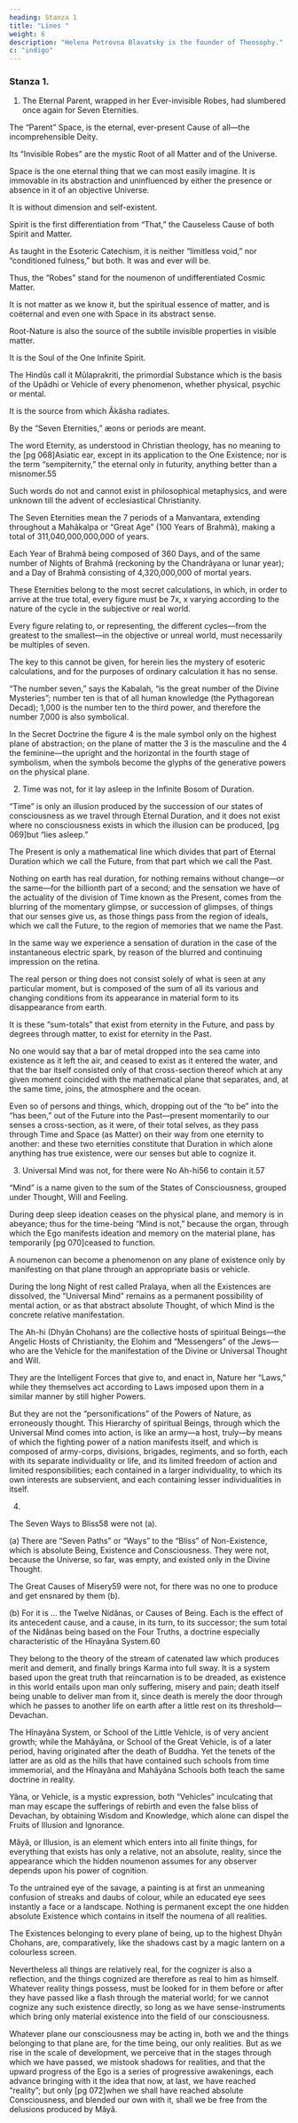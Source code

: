 ```yaml
---
heading: Stanza 1
title: "Lines "
weight: 6
description: "Helena Petrovna Blavatsky is the founder of Theosophy."
c: "indigo"
---
```



<!-- Commentaries On The 7 Stanzas And Their Terms, According To Their Numeration, In Stanzas And Shlokas. -->

### Stanza 1.

1. The Eternal Parent, wrapped in her Ever-invisible Robes, had slumbered once again for Seven Eternities.

The “Parent” Space, is the eternal, ever-present Cause of all—the incomprehensible Deity.

Its “Invisible Robes” are the mystic Root of all Matter and of the Universe.

Space is the one eternal thing that we can most easily imagine. It is immovable in its abstraction and uninfluenced by either the presence or absence in it of an objective Universe.

It is without dimension and self-existent.

Spirit is the first differentiation from “That,” the Causeless Cause of both Spirit and Matter. 

As taught in the Esoteric Catechism, it is neither “limitless void,” nor “conditioned fulness,” but both. It was and ever will be.

Thus, the “Robes” stand for the noumenon of undifferentiated Cosmic Matter. 

It is not matter as we know it, but the spiritual essence of matter, and is coëternal and even one with Space in its abstract sense.

Root-Nature is also the source of the subtile invisible properties in visible matter. 

It is the Soul of the One Infinite Spirit. 

The Hindûs call it Mûlaprakriti, the primordial Substance which is the basis of the Upâdhi or Vehicle of every phenomenon, whether physical, psychic or mental.

It is the source from which Âkâsha radiates.

By the “Seven Eternities,” æons or periods are meant. 

The word Eternity, as understood in Christian theology, has no meaning to the [pg 068]Asiatic ear, except in its application to the One Existence; nor is the term “sempiternity,” the eternal only in futurity, anything better than a misnomer.55 

Such words do not and cannot exist in philosophical metaphysics, and were unknown till the advent of ecclesiastical Christianity. 

The Seven Eternities mean the 7 periods of a Manvantara, extending throughout a Mahâkalpa or “Great Age” (100 Years of Brahmâ), making a total of 311,040,000,000,000 of years.

Each Year of Brahmâ being composed of 360 Days, and of the same number of Nights of Brahmâ (reckoning by the Chandrâyana or lunar year); and a Day of Brahmâ consisting of 4,320,000,000 of mortal years.

These Eternities belong to the most secret calculations, in which, in order to arrive at the true total, every figure must be 7x, x varying according to the nature of the cycle in the subjective or real world.

Every figure relating to, or representing, the different cycles—from the greatest to the smallest—in the objective or unreal world, must necessarily be multiples of seven. 

The key to this cannot be given, for herein lies the mystery of esoteric calculations, and for the purposes of ordinary calculation it has no sense.

“The number seven,” says the Kabalah, “is the great number of the Divine Mysteries”; number ten is that of all human knowledge (the Pythagorean Decad); 1,000 is the number ten to the third power, and therefore the number 7,000 is also symbolical.

In the Secret Doctrine the figure 4 is the male symbol only on the highest plane of abstraction; on the plane of matter the 3 is the masculine and the 4 the feminine—the upright and the horizontal in the fourth stage of symbolism, when the symbols become the glyphs of the generative powers on the physical plane.


2. Time was not, for it lay asleep in the Infinite Bosom of Duration.

“Time” is only an illusion produced by the succession of our states of consciousness as we travel through Eternal Duration, and it does not exist where no consciousness exists in which the illusion can be produced, [pg 069]but “lies asleep.”

The Present is only a mathematical line which divides that part of Eternal Duration which we call the Future, from that part which we call the Past. 

Nothing on earth has real duration, for nothing remains without change—or the same—for the billionth part of a second; and the sensation we have of the actuality of the division of Time known as the Present, comes from the blurring of the momentary glimpse, or succession of glimpses, of things that our senses give us, as those things pass from the region of ideals, which we call the Future, to the region of memories that we name the Past.

In the same way we experience a sensation of duration in the case of the instantaneous electric spark, by reason of the blurred and continuing impression on the retina.

The real person or thing does not consist solely of what is seen at any particular moment, but is composed of the sum of all its various and changing conditions from its appearance in material form to its disappearance from earth. 

It is these “sum-totals” that exist from eternity in the Future, and pass by degrees through matter, to exist for eternity in the Past. 

No one would say that a bar of metal dropped into the sea came into existence as it left the air, and ceased to exist as it entered the water, and that the bar itself consisted only of that cross-section thereof which at any given moment coincided with the mathematical plane that separates, and, at the same time, joins, the atmosphere and the ocean. 

Even so of persons and things, which, dropping out of the “to be” into the “has been,” out of the Future into the Past—present momentarily to our senses a cross-section, as it were, of their total selves, as they pass through Time and Space (as Matter) on their way from one eternity to another: and these two eternities constitute that Duration in which alone anything has true existence, were our senses but able to cognize it.


3. Universal Mind was not, for there were No Ah-hi56 to contain it.57

“Mind” is a name given to the sum of the States of Consciousness, grouped under Thought, Will and Feeling. 

During deep sleep ideation ceases on the physical plane, and memory is in abeyance; thus for the time-being “Mind is not,” because the organ, through which the Ego manifests ideation and memory on the material plane, has temporarily [pg 070]ceased to function.

A noumenon can become a phenomenon on any plane of existence only by manifesting on that plane through an appropriate basis or vehicle.

During the long Night of rest called Pralaya, when all the Existences are dissolved, the “Universal Mind” remains as a permanent possibility of mental action, or as that abstract absolute Thought, of which Mind is the concrete relative manifestation. 

The Ah-hi (Dhyân Chohans) are the collective hosts of spiritual Beings—the Angelic Hosts of Christianity, the Elohim and “Messengers” of the Jews—who are the Vehicle for the manifestation of the Divine or Universal Thought and Will.

They are the Intelligent Forces that give to, and enact in, Nature her “Laws,” while they themselves act according to Laws imposed upon them in a similar manner by still higher Powers.

But they are not the “personifications” of the Powers of Nature, as erroneously thought. This Hierarchy of spiritual Beings, through which the Universal Mind comes into action, is like an army—a host, truly—by means of which the fighting power of a nation manifests itself, and which is composed of army-corps, divisions, brigades, regiments, and so forth, each with its separate individuality or life, and its limited freedom of action and limited responsibilities; each contained in a larger individuality, to which its own interests are subservient, and each containing lesser individualities in itself.


4. 

The Seven Ways to Bliss58 were not (a). 

(a) There are “Seven Paths” or “Ways” to the “Bliss” of Non-Existence, which is absolute Being, Existence and Consciousness. They were not, because the Universe, so far, was empty, and existed only in the Divine Thought.


The Great Causes of Misery59 were not, for there was no one to produce and get ensnared by them (b).

(b) For it is ... the Twelve Nidânas, or Causes of Being. Each is the effect of its antecedent cause, and a cause, in its turn, to its successor; the sum total of the Nidânas being based on the Four Truths, a doctrine especially characteristic of the Hînayâna System.60 

They belong to the theory of the stream of catenated law which produces merit and demerit, and finally brings Karma into full sway. It is a system based upon the great truth that reïncarnation is to be dreaded, as existence in this world entails upon man only suffering, misery and pain; death itself being unable to deliver man from it, since death is merely the door through which he passes to another life on earth after a little rest on its threshold—Devachan.

The Hînayâna System, or School of the Little Vehicle, is of very ancient growth; while the Mahâyâna, or School of the Great Vehicle, is of a later period, having originated after the death of Buddha. Yet the tenets of the latter are as old as the hills that have contained such schools from time immemorial, and the Hînayâna and Mahâyâna Schools both teach the same doctrine in reality.

Yâna, or Vehicle, is a mystic expression, both “Vehicles” inculcating that man may escape the sufferings of rebirth and even the false bliss of Devachan, by obtaining Wisdom and Knowledge, which alone can dispel the Fruits of Illusion and Ignorance.

Mâyâ, or Illusion, is an element which enters into all finite things, for everything that exists has only a relative, not an absolute, reality, since the appearance which the hidden noumenon assumes for any observer depends upon his power of cognition. 

To the untrained eye of the savage, a painting is at first an unmeaning confusion of streaks and daubs of colour, while an educated eye sees instantly a face or a landscape. Nothing is permanent except the one hidden absolute Existence which contains in itself the noumena of all realities.

The Existences belonging to every plane of being, up to the highest Dhyân Chohans, are, comparatively, like the shadows cast by a magic lantern on a colourless screen.

Nevertheless all things are relatively real, for the cognizer is also a reflection, and the things cognized are therefore as real to him as himself. Whatever reality things possess, must be looked for in them before or after they have passed like a flash through the material world; for we cannot cognize any such existence directly, so long as we have sense-instruments which bring only material existence into the field of our consciousness.

Whatever plane our consciousness may be acting in, both we and the things belonging to that plane are, for the time being, our only realities. But as we rise in the scale of development, we perceive that in the stages through which we have passed, we mistook shadows for realities, and that the upward progress of the Ego is a series of progressive awakenings, each advance bringing with it the idea that now, at last, we have reached “reality”; but only [pg 072]when we shall have reached absolute Consciousness, and blended our own with it, shall we be free from the delusions produced by Mâyâ.
